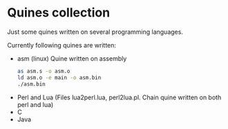# Quines collection
Just some quines written on several programming languages.

Currently following quines are written:
- asm (linux)
  Quine written on assembly
  ```bash
  as asm.s -o asm.o
  ld asm.o -e main -o asm.bin
  ./asm.bin
  ```
- Perl and Lua (Files lua2perl.lua, perl2lua.pl. Chain quine written on both perl and lua) 
- C
- Java
